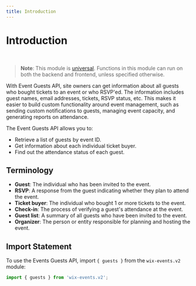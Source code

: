 ```yaml
---
title: Introduction
---
```

# Introduction

&nbsp;
>**Note**: This module is [universal](/api-overview/api-versions#universal-modules). Functions in this module can run on both the backend and frontend, unless specified otherwise.

With Event Guests API, site owners can get information about all guests who bought tickets to an event or who RSVP'ed. The information includes guest names, email addresses, tickets, RSVP status, etc. This makes it easier to build custom functionality around event management, such as sending custom notifications to guests, managing event capacity, and generating reports on attendance.

The Event Guests API allows you to:  

* Retrieve a list of guests by event ID.
* Get information about each individual ticket buyer.
* Find out the attendance status of each guest.

## Terminology

- **Guest**: The individual who has been invited to the event.
- **RSVP**: A response from the guest indicating whether they plan to attend the event.
- **Ticket buyer**: The individual who bought 1 or more tickets to the event.
- **Check-in**: The process of verifying a guest's attendance at the event.
- **Guest list**: A summary of all guests who have been invited to the event.
- **Organizer**: The person or entity responsible for planning and hosting the event.

## Import Statement

To use the Events Guests API, import `{ guests }` from the `wix-events.v2` module:

```javascript
import { guests } from 'wix-events.v2';
```



